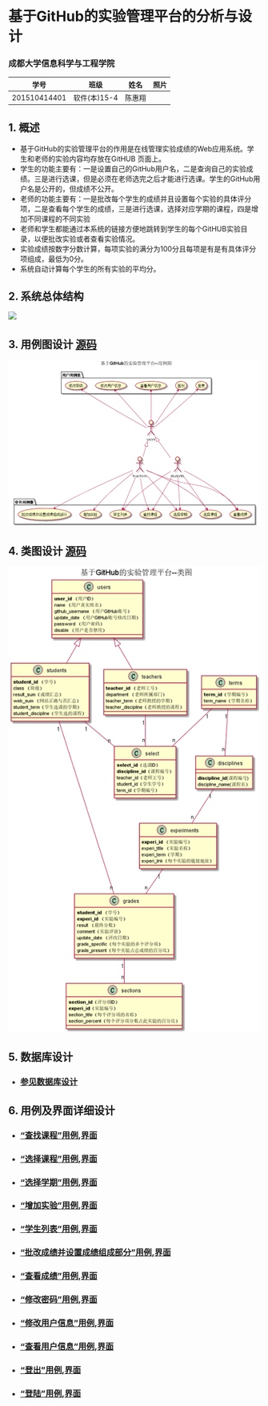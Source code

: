 # 基于GitHub的实验管理平台的分析与设计

### 成都大学信息科学与工程学院
|学号|班级|姓名|照片|
|:-------:|:-------------: | :----------:|:---:|
|201510414401|软件(本)15-4|陈惠翔||


## 1. 概述
- 基于GitHub的实验管理平台的作用是在线管理实验成绩的Web应用系统。学生和老师的实验内容均存放在GitHUB
页面上。
- 学生的功能主要有：一是设置自己的GitHub用户名，二是查询自己的实验成绩。三是进行选课，但是必须在老师选完之后才能进行选课。学生的GitHub用户名是公开的，但成绩不公开。
- 老师的功能主要有：一是批改每个学生的成绩并且设置每个实验的具体评分项，二是查看每个学生的成绩，三是进行选课，选择对应学期的课程，四是增加不同课程的不同实验
- 老师和学生都能通过本系统的链接方便地跳转到学生的每个GitHUB实验目录，以便批改实验或者查看实验情况。
- 实验成绩按数字分数计算，每项实验的满分为100分且每项是有是有具体评分项组成，最低为0分。
- 系统自动计算每个学生的所有实验的平均分。
    
## 2. 系统总体结构
![](系统总体结构.png)
    
## 3. 用例图设计 [源码](src/finalTest_1.puml)
![](finalTest_1.png)

## 4. 类图设计 [源码](src/class.puml)
![](./class.png)

## 5. 数据库设计
- ### [参见数据库设计](./数据库设计.md)

## 6. 用例及界面详细设计
- ### [“查找课程”用例](./用例/查找课程.md),[界面](https://JasonChenhx.github.io/is_analysis/test6/ui/查看用户信息.html)
- ### [“选择课程”用例](./用例/选择课程.md),[界面](https://JasonChenhx.github.io/is_analysis/test6/ui/进行选课.html)
- ### [“选择学期”用例](./用例/选择学期.md),[界面](https://JasonChenhx.github.io/is_analysis/test6/ui/选择学期.html)
- ### [“增加实验”用例](./用例/增加实验.md),[界面](https://JasonChenhx.github.io/is_analysis/test6/ui/增加实验.html)
- ### [“学生列表”用例](./用例/学生列表.md),[界面](https://JasonChenhx.github.io/is_analysis/test6/ui/选择课程.html)
- ### [“批改成绩并设置成绩组成部分”用例](./用例批改成绩并设置成绩组成部分.md),[界面](https://JasonChenhx.github.io/is_analysis/test6/ui/评定成绩.html)
- ### [“查看成绩”用例](./用例/查看成绩.md),[界面](https://JasonChenhx.github.io/is_analysis/test6/ui/学生查看具体评分项.html)
- ### [“修改密码”用例](./用例/修改密码.md),[界面](https://JasonChenhx.github.io/is_analysis/test6/ui/修改密码.html)
- ### [“修改用户信息”用例](./用例/修改用户信息.md),[界面](https://JasonChenhx.github.io/is_analysis/test6/ui/修改用户信息.html)
- ### [“查看用户信息”用例](./用例/查看用户信息.md),[界面](https://JasonChenhx.github.io/is_analysis/test6/ui/查看用户信息.html)
- ### [“登出”用例](./用例/登出.md),[界面](https://zwdbox.github.io/is_analysis/test6/ui/首页.html)
- ### [“登陆”用例](./用例/登录.md),[界面](https://JasonChenhx.github.io/is_analysis/test6/ui/index.html)
